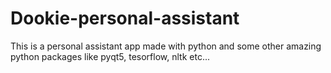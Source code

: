 # Dookie-personal-assistant
This is a personal assistant app made with python and some other amazing python packages like pyqt5, tesorflow, nltk etc... 
